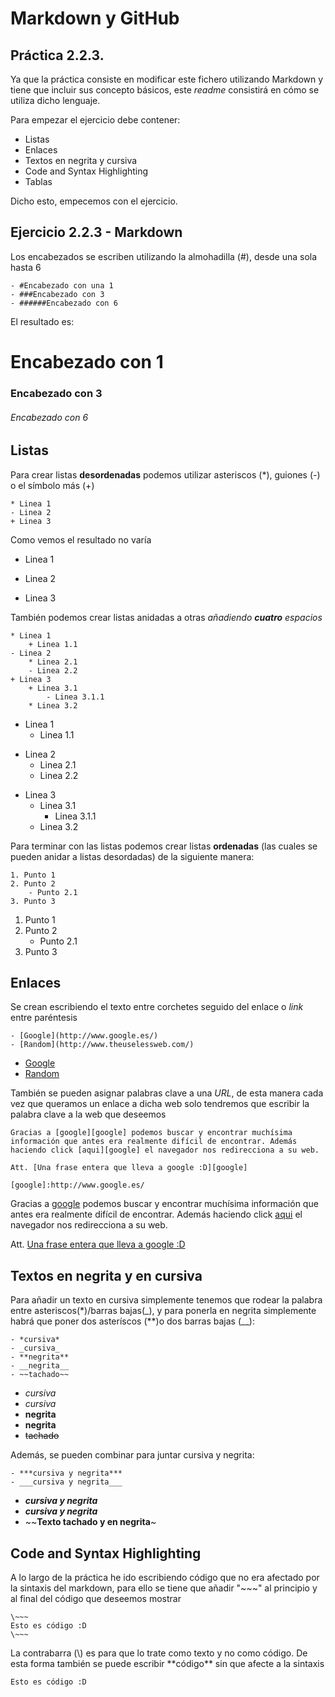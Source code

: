 # Markdown y GitHub
## Práctica 2.2.3.

Ya que la práctica consiste en modificar este fichero utilizando Markdown y tiene que incluir sus concepto básicos, este _readme_ consistirá en cómo se utiliza dicho lenguaje.

Para empezar el ejercicio debe contener:

- Listas
- Enlaces
- Textos en negrita y cursiva
- Code and Syntax Highlighting
- Tablas

Dicho esto, empecemos con el ejercicio.

## Ejercicio 2.2.3 - Markdown ##

Los encabezados se escriben utilizando la almohadilla (#), desde una sola hasta 6

~~~
- #Encabezado con una 1
- ###Encabezado con 3
- ######Encabezado con 6
~~~
El resultado es:

# Encabezado con 1
### Encabezado con 3
###### Encabezado con 6

## Listas
Para crear listas **desordenadas** podemos utilizar asteriscos (\*), guiones (\-) o el símbolo más (\+)
~~~
* Linea 1
- Linea 2
+ Linea 3
~~~
Como vemos el resultado no varía
* Linea 1
- Linea 2
+ Linea 3

También podemos crear listas anidadas a otras _añadiendo **cuatro** espacios_

~~~
* Linea 1
    + Linea 1.1
- Linea 2
    * Linea 2.1
    - Linea 2.2
+ Linea 3
    + Linea 3.1
        - Linea 3.1.1
    * Linea 3.2
~~~

* Linea 1
    + Linea 1.1
- Linea 2
    * Linea 2.1
    - Linea 2.2
+ Linea 3
    + Linea 3.1
        - Linea 3.1.1
    * Linea 3.2

Para terminar con las listas podemos crear listas **ordenadas** (las cuales se pueden anidar a listas desordadas) de la siguiente manera:

~~~
1. Punto 1
2. Punto 2
    - Punto 2.1
3. Punto 3
~~~

1. Punto 1
2. Punto 2
    - Punto 2.1
3. Punto 3

## Enlaces

Se crean escribiendo el texto entre corchetes seguido del enlace o _link_ entre paréntesis
~~~
- [Google](http://www.google.es/)
- [Random](http://www.theuselessweb.com/)
~~~

- [Google](http://www.google.es/)
- [Random](http://www.theuselessweb.com/)

También se pueden asignar palabras clave a una _URL_, de esta manera cada vez que queramos un enlace a dicha web solo tendremos que escribir la palabra clave a la web que deseemos

~~~
Gracias a [google][google] podemos buscar y encontrar muchísima información que antes era realmente difícil de encontrar. Además haciendo click [aqui][google] el navegador nos redirecciona a su web.

Att. [Una frase entera que lleva a google :D][google]

[google]:http://www.google.es/
~~~

Gracias a [google][google] podemos buscar y encontrar muchísima información que antes era realmente difícil de encontrar. Además haciendo click [aqui][google] el navegador nos redirecciona a su web.

Att. [Una frase entera que lleva a google :D][google]

[google]:http://www.google.es/

## Textos en negrita y en cursiva

Para añadir un texto en cursiva simplemente tenemos que rodear la palabra entre asteriscos(\*)/barras bajas(\_), y para ponerla en negrita simplemente habrá que poner dos asteríscos (\*\*)o dos barras bajas (\_\_):
~~~
- *cursiva*
- _cursiva_
- **negrita**
- __negrita__
- ~~tachado~~
~~~

- *cursiva*
- _cursiva_
- **negrita**
- __negrita__
- ~~tachado~~

Además, se pueden combinar para juntar cursiva y negrita:

~~~
- ***cursiva y negrita***
- ___cursiva y negrita___
~~~

- ***cursiva y negrita***
- ___cursiva y negrita___
- ~~**Texto tachado y en negrita**~

## Code and Syntax Highlighting

A lo largo de la práctica he ido escribiendo código que no era afectado por la sintaxis del markdown, para ello  se tiene que añadir "\~\~~" al principio y al final del código que deseemos mostrar

~~~
\~~~
Esto es código :D
\~~~
~~~

La contrabarra (\\) es para que lo trate como texto y no como código. De esta forma también se puede escribir  \*\*código\*\* sin que afecte a la sintaxis

~~~
Esto es código :D
~~~
